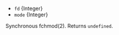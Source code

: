 <!-- YAML
added: v0.4.7
-->

* `fd` {Integer}
* `mode` {Integer}

Synchronous fchmod(2). Returns `undefined`.

